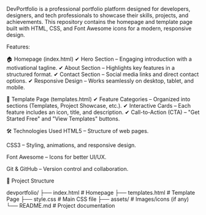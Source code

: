 DevPortfolio is a professional portfolio platform designed for developers, designers, and tech professionals to showcase their skills, projects, and achievements. This repository contains the homepage and template page built with HTML, CSS, and Font Awesome icons for a modern, responsive design.

 Features:

🏠 Homepage (index.html)
✔ Hero Section – Engaging introduction with a motivational tagline.
✔ About Section – Highlights key features in a structured format.
✔ Contact Section – Social media links and direct contact options.
✔ Responsive Design – Works seamlessly on desktop, tablet, and mobile.

🎨 Template Page (templates.html)
✔ Feature Categories – Organized into sections (Templates, Project Showcase, etc.).
✔ Interactive Cards – Each feature includes an icon, title, and description.
✔ Call-to-Action (CTA) – "Get Started Free" and "View Templates" buttons.

🛠 Technologies Used
HTML5 – Structure of web pages.

CSS3 – Styling, animations, and responsive design.

Font Awesome – Icons for better UI/UX.

Git & GitHub – Version control and collaboration.

📂 Project Structure

devportfolio/
├── index.html            # Homepage
├── templates.html        # Template Page
├── style.css             # Main CSS file
├── assets/               # Images/icons (if any)
└── README.md             # Project documentation



